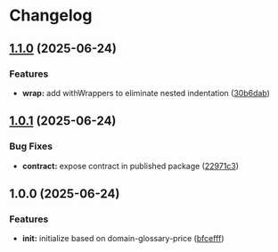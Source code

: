 # Changelog

## [1.1.0](https://github.com/ehmpathy/wrapper-fns/compare/v1.0.1...v1.1.0) (2025-06-24)


### Features

* **wrap:** add withWrappers to eliminate nested indentation ([30b6dab](https://github.com/ehmpathy/wrapper-fns/commit/30b6dab47352bce6ef1498dc371f6631be31b054))

## [1.0.1](https://github.com/ehmpathy/wrapper-fns/compare/v1.0.0...v1.0.1) (2025-06-24)


### Bug Fixes

* **contract:** expose contract in published package ([22971c3](https://github.com/ehmpathy/wrapper-fns/commit/22971c31c9f1c2c7a2a74ead2e0df4c1689526d3))

## 1.0.0 (2025-06-24)


### Features

* **init:** initialize based on domain-glossary-price ([bfcefff](https://github.com/ehmpathy/wrapper-fns/commit/bfceffff551bfae969fd8ca2294db55c4cfa94ff))

